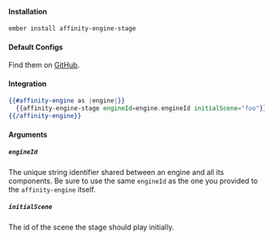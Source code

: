 #### Installation

```bash
ember install affinity-engine-stage
```

#### Default Configs

Find them on [GitHub](https://github.com/affinity-engine/affinity-engine-stage/blob/master/addon/affinity-engine/configs/stage.js).

#### Integration

```hbs
{{#affinity-engine as |engine|}}
  {{affinity-engine-stage engineId=engine.engineId initialScene="foo"}}
{{/affinity-engine}}
```

#### Arguments

##### `engineId`

The unique string identifier shared between an engine and all its components. Be sure to use the same `engineId` as the one you provided to the `affinity-engine` itself.

##### `initialScene`

The id of the scene the stage should play initially.

